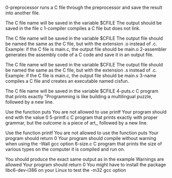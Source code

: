 0-preprocessor runs a C file through the preprocessor and save the result into another file.

The C file name will be saved in the variable $CFILE
The output should be saved in the file c
1-compiler compiles a C file but does not link.

The C file name will be saved in the variable $CFILE
The output file should be named the same as the C file, but with the extension .o instead of .c.
Example: if the C file is main.c, the output file should be main.o
2-assembler generates the assembly code of a C code and save it in an output file.

The C file name will be saved in the variable $CFILE
The output file should be named the same as the C file, but with the extension .s instead of .c.
Example: if the C file is main.c, the output file should be main.s
3-name compiles a C file and creates an executable named cisfun.

The C file name will be saved in the variable $CFILE
4-puts.c C program that prints exactly "Programming is like building a multilingual puzzle, followed by a new line.

Use the function puts
You are not allowed to use printf
Your program should end with the value 0
5-printf.c C program that prints exactly with proper grammar, but the outcome is a piece of art,, followed by a new line.

Use the function printf
You are not allowed to use the function puts
Your program should return 0
Your program should compile without warning when using the -Wall gcc option
6-size.c C program that prints the size of various types on the computer it is compiled and run on.

You should produce the exact same output as in the example
Warnings are allowed
Your program should return 0
You might have to install the package libc6-dev-i386 on your Linux to test the -m32 gcc option
